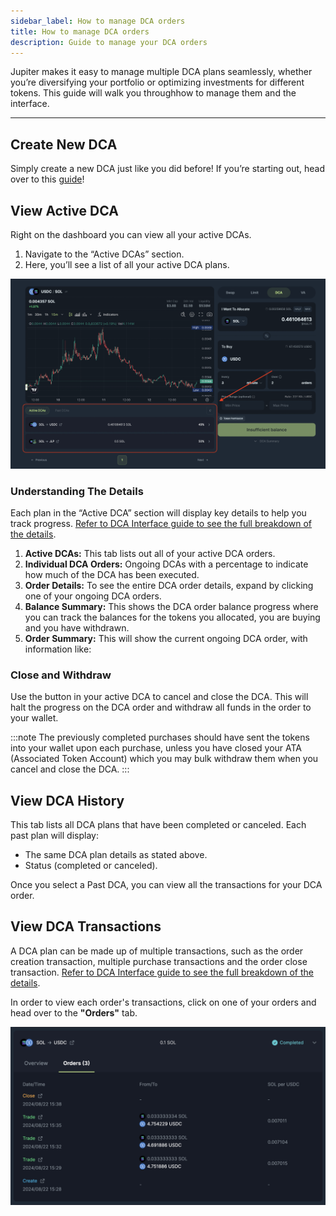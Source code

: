 ```yaml
---
sidebar_label: How to manage DCA orders
title: How to manage DCA orders
description: Guide to manage your DCA orders
---
```


<head>
    <title>Manage DCA Orders</title>
    <meta name="twitter:card" content="summary" />
</head>

Jupiter makes it easy to manage multiple DCA plans seamlessly, whether you’re diversifying your portfolio or optimizing investments for different tokens. This guide will walk you throughhow to manage them and the interface.

---

## Create New DCA

Simply create a new DCA just like you did before! If you’re starting out, head over to this [guide](./100-how-to-create-dca.md)!

## View Active DCA

Right on the dashboard you can view all your active DCAs.

1. Navigate to the “Active DCAs” section.
2. Here, you’ll see a list of all your active DCA plans.

![View Active DCA](./img/dca-101-1.png)

### Understanding The Details

Each plan in the “Active DCA” section will display key details to help you track progress. [Refer to DCA Interface guide to see the full breakdown of the details](./2-interface.md#activehistorical-dca).

1. **Active DCAs:** This tab lists out all of your active DCA orders.
2. **Individual DCA Orders:** Ongoing DCAs with a percentage to indicate how much of the DCA has been executed.
3. **Order Details:** To see the entire DCA order details, expand by clicking one of your ongoing DCA orders.
4. **Balance Summary:** This shows the DCA order balance progress where you can track the balances for the tokens you allocated, you are buying and you have withdrawn.
5. **Order Summary:** This will show the current ongoing DCA order, with information like:

### Close and Withdraw

Use the button in your active DCA to cancel and close the DCA. This will halt the progress on the DCA order and withdraw all funds in the order to your wallet.

:::note
The previously completed purchases should have sent the tokens into your wallet upon each purchase, unless you have closed your ATA (Associated Token Account) which you may bulk withdraw them when you cancel and close the DCA.
:::

## View DCA History

This tab lists all DCA plans that have been completed or canceled. Each past plan will display:

- The same DCA plan details as stated above.
- Status (completed or canceled).

Once you select a Past DCA, you can view all the transactions for your DCA order.

## View DCA Transactions

A DCA plan can be made up of multiple transactions, such as the order creation transaction, multiple purchase transactions and the order close transaction. [Refer to DCA Interface guide to see the full breakdown of the details](./2-interface.md#dca-orders).

In order to view each order's transactions, click on one of your orders and head over to the **"Orders"** tab.

![View DCA Transactions](./img/dca-101-2.png)